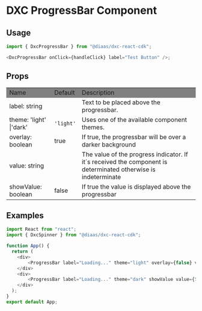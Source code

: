 # DXC ProgressBar Component

## Usage

```js
import { DxcProgressBar } from "@diaas/dxc-react-cdk";

<DxcProgressBar onClick={handleClick} label="Test Button" />;
```

## Props

<table>
    <tr style="background-color: grey">
        <td>Name</td>
        <td>Default</td>
        <td>Description</td>
    </tr>
    <tr>
        <td>label: string</td>
        <td></td>
        <td>Text to be placed above the progressbar.</td>
    </tr>
    <tr>
        <td>theme: 'light' |'dark'</td>
        <td><code>'light'</code></td>
        <td>Uses one of the available component themes.</td>
    </tr>
    <tr>
        <td>overlay: boolean</td>
        <td>true</td>
        <td>If true, the progressbar will be over a darker background</td>
    </tr>
    <tr>
        <td>value: string</td>
        <td></td>
        <td>The value of the progress indicator. If it´s received the component is determinated otherwise is indeterminate</td>
    </tr>
    <tr>
        <td>showValue: boolean</td>
        <td>false</td>
        <td>If true the value is displayed above the progressbar</td>
    </tr>
</table>

## Examples

```js
import React from "react";
import { DxcSpinner } from "@diaas/dxc-react-cdk";

function App() {
  return (
    <div>
        <ProgressBar label="Loading..." theme="light" overlay={false} value={20} />
    </div>
    <div>
        <ProgressBar label="Loading..." theme="dark" showValue value={52} />
    </div>
  );
}
export default App;
```

